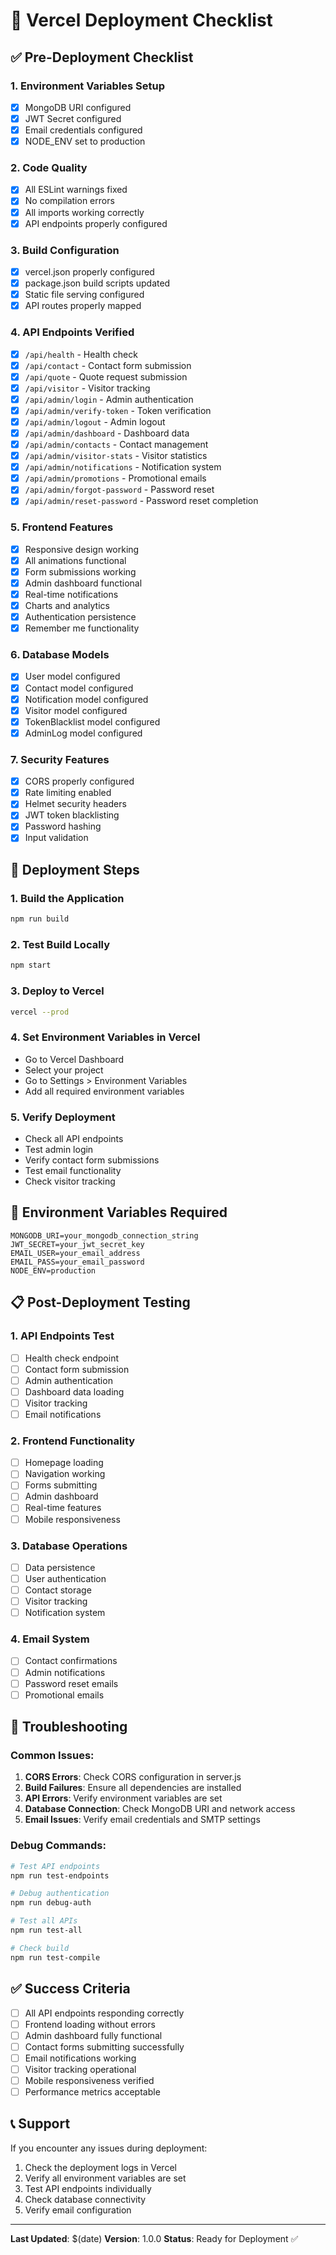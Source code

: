 # 🚀 Vercel Deployment Checklist

## ✅ Pre-Deployment Checklist

### 1. **Environment Variables Setup**
- [x] MongoDB URI configured
- [x] JWT Secret configured
- [x] Email credentials configured
- [x] NODE_ENV set to production

### 2. **Code Quality**
- [x] All ESLint warnings fixed
- [x] No compilation errors
- [x] All imports working correctly
- [x] API endpoints properly configured

### 3. **Build Configuration**
- [x] vercel.json properly configured
- [x] package.json build scripts updated
- [x] Static file serving configured
- [x] API routes properly mapped

### 4. **API Endpoints Verified**
- [x] `/api/health` - Health check
- [x] `/api/contact` - Contact form submission
- [x] `/api/quote` - Quote request submission
- [x] `/api/visitor` - Visitor tracking
- [x] `/api/admin/login` - Admin authentication
- [x] `/api/admin/verify-token` - Token verification
- [x] `/api/admin/logout` - Admin logout
- [x] `/api/admin/dashboard` - Dashboard data
- [x] `/api/admin/contacts` - Contact management
- [x] `/api/admin/visitor-stats` - Visitor statistics
- [x] `/api/admin/notifications` - Notification system
- [x] `/api/admin/promotions` - Promotional emails
- [x] `/api/admin/forgot-password` - Password reset
- [x] `/api/admin/reset-password` - Password reset completion

### 5. **Frontend Features**
- [x] Responsive design working
- [x] All animations functional
- [x] Form submissions working
- [x] Admin dashboard functional
- [x] Real-time notifications
- [x] Charts and analytics
- [x] Authentication persistence
- [x] Remember me functionality

### 6. **Database Models**
- [x] User model configured
- [x] Contact model configured
- [x] Notification model configured
- [x] Visitor model configured
- [x] TokenBlacklist model configured
- [x] AdminLog model configured

### 7. **Security Features**
- [x] CORS properly configured
- [x] Rate limiting enabled
- [x] Helmet security headers
- [x] JWT token blacklisting
- [x] Password hashing
- [x] Input validation

## 🚀 Deployment Steps

### 1. **Build the Application**
```bash
npm run build
```

### 2. **Test Build Locally**
```bash
npm start
```

### 3. **Deploy to Vercel**
```bash
vercel --prod
```

### 4. **Set Environment Variables in Vercel**
- Go to Vercel Dashboard
- Select your project
- Go to Settings > Environment Variables
- Add all required environment variables

### 5. **Verify Deployment**
- Check all API endpoints
- Test admin login
- Verify contact form submissions
- Test email functionality
- Check visitor tracking

## 🔧 Environment Variables Required

```env
MONGODB_URI=your_mongodb_connection_string
JWT_SECRET=your_jwt_secret_key
EMAIL_USER=your_email_address
EMAIL_PASS=your_email_password
NODE_ENV=production
```

## 📋 Post-Deployment Testing

### 1. **API Endpoints Test**
- [ ] Health check endpoint
- [ ] Contact form submission
- [ ] Admin authentication
- [ ] Dashboard data loading
- [ ] Visitor tracking
- [ ] Email notifications

### 2. **Frontend Functionality**
- [ ] Homepage loading
- [ ] Navigation working
- [ ] Forms submitting
- [ ] Admin dashboard
- [ ] Real-time features
- [ ] Mobile responsiveness

### 3. **Database Operations**
- [ ] Data persistence
- [ ] User authentication
- [ ] Contact storage
- [ ] Visitor tracking
- [ ] Notification system

### 4. **Email System**
- [ ] Contact confirmations
- [ ] Admin notifications
- [ ] Password reset emails
- [ ] Promotional emails

## 🐛 Troubleshooting

### Common Issues:
1. **CORS Errors**: Check CORS configuration in server.js
2. **Build Failures**: Ensure all dependencies are installed
3. **API Errors**: Verify environment variables are set
4. **Database Connection**: Check MongoDB URI and network access
5. **Email Issues**: Verify email credentials and SMTP settings

### Debug Commands:
```bash
# Test API endpoints
npm run test-endpoints

# Debug authentication
npm run debug-auth

# Test all APIs
npm run test-all

# Check build
npm run test-compile
```

## ✅ Success Criteria

- [ ] All API endpoints responding correctly
- [ ] Frontend loading without errors
- [ ] Admin dashboard fully functional
- [ ] Contact forms submitting successfully
- [ ] Email notifications working
- [ ] Visitor tracking operational
- [ ] Mobile responsiveness verified
- [ ] Performance metrics acceptable

## 📞 Support

If you encounter any issues during deployment:
1. Check the deployment logs in Vercel
2. Verify all environment variables are set
3. Test API endpoints individually
4. Check database connectivity
5. Verify email configuration

---

**Last Updated**: $(date)
**Version**: 1.0.0
**Status**: Ready for Deployment ✅
